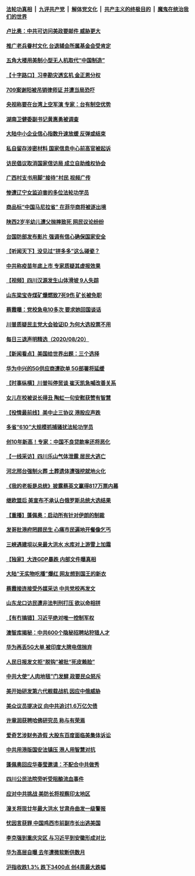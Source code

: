 ####  [法轮功真相](../../../../basic/blob/master/README.md?t=08212231) &nbsp;|&nbsp; [九评共产党](../../../../9ping.md/blob/master/README.md?t=08212231) &nbsp;|&nbsp; [解体党文化](../../../../jtdwh.md/blob/master/README.md?t=08212231)  &nbsp;|&nbsp; [共产主义的终极目的](../../../../gczydzjmd.md/blob/master/README.md?t=08212231) &nbsp;|&nbsp; [魔鬼在统治我们的世界](../../../../mgztzwmdsj.md/blob/master/README.md?t=08212231) 

#### [卢比奥：中共可访问美政要邮件 威胁更大](../pages/nsc413/n12348195.md?t=08212231) 

#### [推广老兵眷村文化 台退辅会所属基金会受肯定](../pages/nsc413/n12348161.md?t=08212231) 

#### [五角大楼用美制小型无人机取代“中国制造”](../pages/nsc413/n12347938.md?t=08212231) 

#### [【十字路口】习李勘灾透玄机 金正恩分权](../pages/nsc413/n12346968.md?t=08212231) 

#### [709案谢阳被吊销律师证 并遭当局恐吓](../pages/nsc413/n12347764.md?t=08212231) 


#### [央视称要在台湾上空军演 专家：台有制空优势](../pages/nsc413/n12347815.md?t=08212231) 

#### [湖南卫健委副书记黄惠勇被调查](../pages/nsc413/n12347444.md?t=08212231) 

#### [大陆中小企业信心指数升速放缓 反弹或结束](../pages/nsc413/n12347829.md?t=08212231) 

#### [私自留存涉密材料 国家信息中心前高官被起诉](../pages/nsc413/n12347821.md?t=08212231) 

#### [访民倡议取消国家信访局 成立自助维权协会](../pages/nsc413/n12347751.md?t=08212231) 

#### [广西村支书用脚“接待”村民 视频广传](../pages/nsc413/n12347589.md?t=08212231) 

#### [惨遭辽宁女监迫害的多位法轮功学员](../pages/nsc413/n12345093.md?t=08212231) 

#### [商品标“中国马尼拉省” 在菲华商将被逐出境](../pages/nsc413/n12347410.md?t=08212231) 

#### [陕西2岁半幼儿遭父抛摔致死 网民议论纷纷](../pages/nsc413/n12347380.md?t=08212231) 

#### [台国防部发布影片 强调有信心确保国家安全](../pages/nsc413/n12347265.md?t=08212231) 

#### [【听闻天下】没见过“拼多多”这么碰瓷？](../pages/nsc413/n12347385.md?t=08212231) 

#### [中共称疫苗年底上市 专家质疑其虚报效果](../pages/nsc413/n12347152.md?t=08212231) 

#### [【视频】四川汉源发生山体滑坡 9人失踪](../pages/nsc413/n12347125.md?t=08212231) 

#### [山东梁宝寺煤矿爆燃致7死9伤 矿长被免职](../pages/nsc413/n12347107.md?t=08212231) 

#### [蔡霞曝：党校急电10多次 要求她回国谈话](../pages/nsc413/n12347073.md?t=08212231) 

#### [川普质疑民主党大会验证ID 为何大选投票不用](../pages/nsc413/n12347021.md?t=08212231) 

#### [每日三退声明精选（2020/08/20）](../pages/nsc413/n12347060.md?t=08212231) 

#### [【新闻看点】美国给世界出题：三个选择](../pages/nsc413/n12346451.md?t=08212231) 

#### [华为中兴的5G供应商遭砍单 5G部署将延缓](../pages/nsc413/n12346562.md?t=08212231) 

#### [【时事纵横】川普叫停贸谈 崔天凯急喊改善关系](../pages/nsc413/n12346117.md?t=08212231) 

#### [女儿在校被说长得丑 陶虹一句安慰获赞有智慧](../pages/nsc413/n12346785.md?t=08212231) 

#### [【役情最前线】美中止三协议 港股应声跌](../pages/nsc413/n12346747.md?t=08212231) 

#### [多省“610”大规模抓捕骚扰法轮功学员](../pages/nsc413/n12346540.md?t=08212231) 

#### [创10年新高！专家：中国不良贷款率还将恶化](../pages/nsc413/n12346548.md?t=08212231) 

#### [【一线采访】四川乐山气体泄露 居民大逃亡](../pages/nsc413/n12346444.md?t=08212231) 

#### [河北邢台强制火葬 土葬遗体遭强挖就地火化](../pages/nsc413/n12346384.md?t=08212231) 

#### [《我的老板是总统》披露蔡英文赢得817万票内幕](../pages/nsc413/n12346111.md?t=08212231) 

#### [继欧盟后 美宣布不承认白俄罗斯总统大选结果](../pages/nsc413/n12346331.md?t=08212231) 

#### [【重播】蓬佩奥：启动所有针对伊朗的制裁](../pages/nsc413/n12345633.md?t=08212231) 

#### [发哥批港府罔顾民生 心痛市民遍地开餐像乞丐](../pages/nsc413/n12346158.md?t=08212231) 

#### [三峡遇建坝以来最大洪水 水库对上游雪上加霜](../pages/nsc413/n12346154.md?t=08212231) 

#### [【独家】大连GDP暴跌 内部文件曝真相](../pages/nsc413/n12341063.md?t=08212231) 

#### [大陆“无实物吃播”爆红 网友想到国王的新衣](../pages/nsc413/n12346075.md?t=08212231) 

#### [蔡霞接连接受外媒采访 中共党校再发文](../pages/nsc413/n12345761.md?t=08212231) 

#### [山东龙口访民遭非法判刑打压 欲以命相拼](../pages/nsc413/n12346080.md?t=08212231) 

#### [【有冇搞错】习近平绝对唯一控制军权](../pages/nsc413/n12346129.md?t=08212231) 

#### [澳智库揭秘：中共600个隐秘招聘站狩猎人才](../pages/nsc413/n12346015.md?t=08212231) 

#### [华为再丢5G大单 被印度大牌电信抛弃](../pages/nsc413/n12346067.md?t=08212231) 

#### [人民日报发文拒“脱钩”被批“死皮赖脸”](../pages/nsc413/n12345866.md?t=08212231) 

#### [中共大使“人肉地毯”门发酵 政要民众怒斥](../pages/nsc413/n12345706.md?t=08212231) 

#### [美开始研发第六代舰载战机 因应中俄威胁](../pages/nsc413/n12345742.md?t=08212231) 

#### [美众议员提决议 向中共追讨1.6万亿欠债](../pages/nsc413/n12345637.md?t=08212231) 

#### [许章润获聘哈佛研究员 称与有荣焉](../pages/nsc413/n12345704.md?t=08212231) 

#### [爱奇艺涉财务造假 大股东百度面临美集体诉讼](../pages/nsc413/n12345665.md?t=08212231) 

#### [中共用港版国安法镇压 港人用智慧对抗](../pages/nsc413/n12345439.md?t=08212231) 

#### [蓬佩奥回应华春莹邀请：不配合中共做秀](../pages/nsc413/n12345571.md?t=08212231) 

#### [四川公民法院旁听受阻酿流血事件](../pages/nsc413/n12345217.md?t=08212231) 

#### [应对中共挑战 美防长将视察印太地区](../pages/nsc413/n12345434.md?t=08212231) 

#### [潼关将现廿年最大洪水 甘肃舟曲发一级警报](../pages/nsc413/n12345274.md?t=08212231) 

#### [忧因言获罪 中国鸡西市前副市长出逃美国](../pages/nsc413/n12344501.md?t=08212231) 


#### [李克强到重庆灾区 与习近平到安徽形成对比](../pages/nsc413/n12345050.md?t=08212231) 

#### [华为高层自曝 去年遭微软断供数月](../pages/nsc413/n12345116.md?t=08212231) 

#### [沪指收跌1.3% 跌下3400点 创4周最大跌幅](../pages/nsc413/n12345197.md?t=08212231) 

